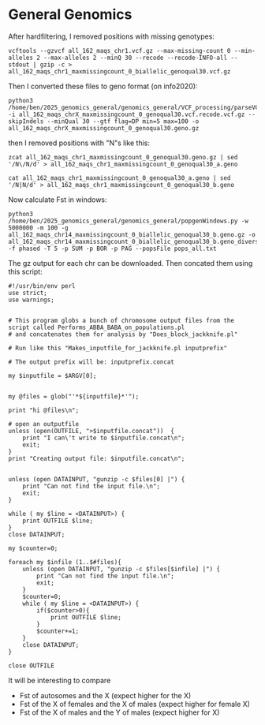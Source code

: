 # General Genomics

After hardfiltering, I removed positions with missing genotypes:
```
vcftools --gzvcf all_162_maqs_chr1.vcf.gz --max-missing-count 0 --min-alleles 2 --max-alleles 2 --minQ 30 --recode --recode-INFO-all --stdout | gzip -c > all_162_maqs_chr1_maxmissingcount_0_biallelic_genoqual30.vcf.gz
```

Then I converted these files to geno format (on info2020):
```
python3 /home/ben/2025_genomics_general/genomics_general/VCF_processing/parseVCF.py -i all_162_maqs_chrX_maxmissingcount_0_genoqual30.vcf.recode.vcf.gz --skipIndels --minQual 30 --gtf flag=DP min=5 max=100 -o all_162_maqs_chrX_maxmissingcount_0_genoqual30.geno.gz
```
then I removed positions with "N"s like this:
```
zcat all_162_maqs_chr1_maxmissingcount_0_genoqual30.geno.gz | sed '/N\/N/d' > all_162_maqs_chr1_maxmissingcount_0_genoqual30_a.geno

cat all_162_maqs_chr1_maxmissingcount_0_genoqual30_a.geno | sed '/N|N/d' > all_162_maqs_chr1_maxmissingcount_0_genoqual30_b.geno

```

Now calculate Fst in windows:
```
python3 /home/ben/2025_genomics_general/genomics_general/popgenWindows.py -w 5000000 -m 100 -g all_162_maqs_chr14_maxmissingcount_0_biallelic_genoqual30_b.geno.gz -o all_162_maqs_chr14_maxmissingcount_0_biallelic_genoqual30_b.geno_diversity_SUM_BOR_PAG.csv.gz -f phased -T 5 -p SUM -p BOR -p PAG --popsFile pops_all.txt
```

The gz output for each chr can be downloaded. Then concated them using this script:
```
#!/usr/bin/env perl
use strict;
use warnings;


# This program globs a bunch of chromosome output files from the script called Performs_ABBA_BABA_on_populations.pl
# and concatenates them for analysis by "Does_block_jackknife.pl"

# Run like this "Makes_inputfile_for_jackknife.pl inputprefix"

# The output prefix will be: inputprefix.concat

my $inputfile = $ARGV[0];


my @files = glob("'*${inputfile}*'");

print "hi @files\n";

# open an outputfile
unless (open(OUTFILE, ">$inputfile.concat"))  {
	print "I can\'t write to $inputfile.concat\n";
	exit;
}
print "Creating output file: $inputfile.concat\n";


unless (open DATAINPUT, "gunzip -c $files[0] |") {
	print "Can not find the input file.\n";
	exit;
}

while ( my $line = <DATAINPUT>) {
	print OUTFILE $line;
}		
close DATAINPUT;

my $counter=0;

foreach my $infile (1..$#files){
	unless (open DATAINPUT, "gunzip -c $files[$infile] |") {
		print "Can not find the input file.\n";
		exit;
	}
	$counter=0;
	while ( my $line = <DATAINPUT>) {
		if($counter>0){
			print OUTFILE $line;
		}
		$counter+=1;
	}		
	close DATAINPUT;
}	

close OUTFILE
```

It will be interesting to compare 
* Fst of autosomes and the X (expect higher for the X)
* Fst of the X of females and the X of males (expect higher for female X)
* Fst of the X of males and the Y of males (expect higher for X)

